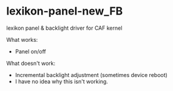 # lexikon-panel-new_FB
lexikon panel & backlight driver for CAF kernel

What works:
- Panel on/off

What doesn't work:
- Incremental backlight adjustment (sometimes device reboot)
- I have no idea why this isn't working.
